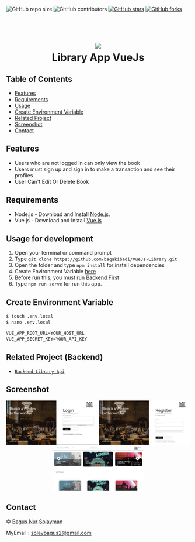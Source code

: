 ![GitHub repo size](https://img.shields.io/github/repo-size/bagakibadi/VueJs-Library)
![GitHub contributors](https://img.shields.io/github/contributors/bagakibadi/VueJs-Library)
[![GitHub stars](https://img.shields.io/github/stars/bagakibadi/VueJs-Library?style=social)](https://github.com/bagakibadi/VueJs-Library/stargazers)
[![GitHub forks](https://img.shields.io/github/forks/bagakibadi/VueJs-Library?style=social)](https://github.com/bagakibadi/VueJs-Library/network/members)


<h1 align="center">
  <br>
  <img src="https://vuejs.org/images/logo.png" width="200">
  <br>
  Library App VueJs
  <br>
</h1>

## Table of Contents

- [Features](#features)
- [Requirements](#requirements)
- [Usage](#usage-for-development)
- [Create Environment Variable](#create-environment-variable)
- [Related Project](#related-project-backend)
- [Screenshot](#Screenshot)
- [Contact](#Contact)

## Features

- Users who are not logged in can only view the book
- Users must sign up and sign in to make a transaction and see their profiles
- User Can't Edit Or Delete Book

## Requirements

- Node.js - Download and Install [Node.js](https://nodejs.org/en/).
- Vue.js - Download and Install [Vue.js](https://vuejs.org/v2/guide/)

## Usage for development

1. Open your terminal or command prompt
2. Type `git clone https://github.com/bagakibadi/VueJs-Library.git`
3. Open the folder and type `npm install` for install dependencies
4. Create Environment Variable [here](#create-environment-variable)
5. Before run this, you must run [Backend First](#related-project-backend)
6. Type `npm run serve` for run this app.

## Create Environment Variable

```
$ touch .env.local
$ nano .env.local
```

```
VUE_APP_ROOT_URL=YOUR_HOST_URL
VUE_APP_SECRET_KEY=YOUR_API_KEY
```

## Related Project (Backend)

* [`Backend-Library-Api`](https://github.com/bagakibadi/Backend-Library-Api)

## Screenshot

<div align="center">
    <img width="250" src="src/assets/img/Login.jpg">   
    <img width="250" src="src/assets/img/register.jpg">
    <img width="250" src="src/assets/img/homepage.jpg">
</div>

## Contact

© [Bagus Nur Solayman](https://github.com/bagakibadi/)

MyEmail : solaybagus2@gmail.com

